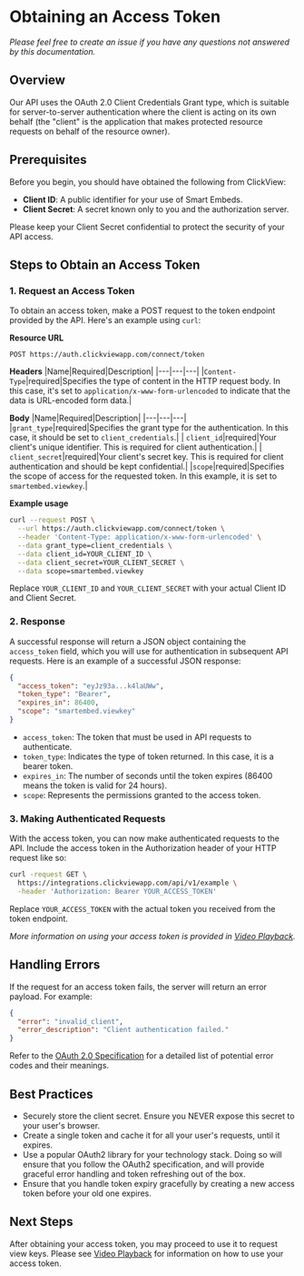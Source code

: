 # Obtaining an Access Token

_Please feel free to create an issue if you have any questions not answered by this documentation._

## Overview
Our API uses the OAuth 2.0 Client Credentials Grant type, which is suitable for server-to-server authentication where the client is acting on its own behalf (the "client" is the application that makes protected resource requests on behalf of the resource owner).

## Prerequisites
Before you begin, you should have obtained the following from ClickView:
- **Client ID**: A public identifier for your use of Smart Embeds.
- **Client Secret**: A secret known only to you and the authorization server.

Please keep your Client Secret confidential to protect the security of your API access.

## Steps to Obtain an Access Token

### 1. Request an Access Token
To obtain an access token, make a POST request to the token endpoint provided by the API. Here's an example using `curl`:

**Resource URL**
```
POST https://auth.clickviewapp.com/connect/token
```

**Headers**
|Name|Required|Description|
|---|---|---|
|`Content-Type`|required|Specifies the type of content in the HTTP request body. In this case, it's set to `application/x-www-form-urlencoded` to indicate that the data is URL-encoded form data.|

**Body**
|Name|Required|Description|
|---|---|---|
|`grant_type`|required|Specifies the grant type for the authentication. In this case, it should be set to `client_credentials`.|
| `client_id`|required|Your client's unique identifier. This is required for client authentication.|
| `client_secret`|required|Your client's secret key. This is required for client authentication and should be kept confidential.|
|`scope`|required|Specifies the scope of access for the requested token. In this example, it is set to `smartembed.viewkey`.|


**Example usage**
```sh
curl --request POST \
  --url https://auth.clickviewapp.com/connect/token \
  --header 'Content-Type: application/x-www-form-urlencoded' \
  --data grant_type=client_credentials \
  --data client_id=YOUR_CLIENT_ID \
  --data client_secret=YOUR_CLIENT_SECRET \
  --data scope=smartembed.viewkey
```

Replace `YOUR_CLIENT_ID` and `YOUR_CLIENT_SECRET` with your actual Client ID and Client Secret.

### 2. Response
A successful response will return a JSON object containing the `access_token` field, which you will use for authentication in subsequent API requests. Here is an example of a successful JSON response:

```json
{
  "access_token": "eyJz93a...k4laUWw",
  "token_type": "Bearer",
  "expires_in": 86400,
  "scope": "smartembed.viewkey"
}
```

- `access_token`: The token that must be used in API requests to authenticate.
- `token_type`: Indicates the type of token returned. In this case, it is a bearer token.
- `expires_in`: The number of seconds until the token expires (86400 means the token is valid for 24 hours).
- `scope`: Represents the permissions granted to the access token.

### 3. Making Authenticated Requests
With the access token, you can now make authenticated requests to the API. Include the access token in the Authorization header of your HTTP request like so:

```sh
curl -request GET \
  https://integrations.clickviewapp.com/api/v1/example \
  -header 'Authorization: Bearer YOUR_ACCESS_TOKEN'
```

Replace `YOUR_ACCESS_TOKEN` with the actual token you received from the token endpoint.

_More information on using your access token is provided in [Video Playback](video-playback.md)._

## Handling Errors
If the request for an access token fails, the server will return an error payload. For example:

```json
{
  "error": "invalid_client",
  "error_description": "Client authentication failed."
}
```

Refer to the [OAuth 2.0 Specification](https://tools.ietf.org/html/rfc6749#section-5.2) for a detailed list of potential error codes and their meanings.

## Best Practices
- Securely store the client secret. Ensure you NEVER expose this secret to your user's browser.
- Create a single token and cache it for all your user's requests, until it expires.
- Use a popular OAuth2 library for your technology stack. Doing so will ensure that you follow the OAuth2 specification, and will provide graceful error handling and token refreshing out of the box.
- Ensure that you handle token expiry gracefully by creating a new access token before your old one expires.

## Next Steps
After obtaining your access token, you may proceed to use it to request view keys. Please see [Video Playback](video-playback.md#2-creating-a-view-key) for information on how to use your access token.